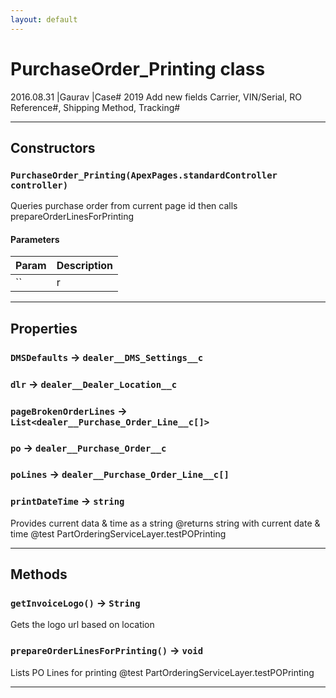 ```yaml
---
layout: default
---
```

# PurchaseOrder_Printing class

 2016.08.31       |Gaurav               |Case# 2019 Add new fields Carrier, VIN/Serial, RO Reference#, Shipping Method, Tracking#

---
## Constructors
### `PurchaseOrder_Printing(ApexPages.standardController controller)`

 Queries purchase order from current page id then calls prepareOrderLinesForPrinting
#### Parameters
|Param|Description|
|-----|-----------|
|`` | r |

---
## Properties

### `DMSDefaults` → `dealer__DMS_Settings__c`

### `dlr` → `dealer__Dealer_Location__c`

### `pageBrokenOrderLines` → `List<dealer__Purchase_Order_Line__c[]>`

### `po` → `dealer__Purchase_Order__c`

### `poLines` → `dealer__Purchase_Order_Line__c[]`

### `printDateTime` → `string`

 Provides current data & time as a string @returns string with current date & time @test PartOrderingServiceLayer.testPOPrinting

---
## Methods
### `getInvoiceLogo()` → `String`

 Gets the logo url based on location

### `prepareOrderLinesForPrinting()` → `void`

 Lists PO Lines for printing @test PartOrderingServiceLayer.testPOPrinting

---

